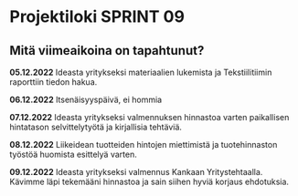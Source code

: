# Projektiloki SPRINT 09

## Mitä viimeaikoina on tapahtunut? 

**05.12.2022**   Ideasta yritykseksi materiaalien lukemista ja Tekstiilitiimin raporttiin tiedon hakua.   

**06.12.2022** Itsenäisyyspäivä, ei hommia   

**07.12.2022**   Ideasta yritykseksi valmennuksen hinnastoa varten paikallisen hintatason selvittelytyötä ja kirjallisia tehtäviä.

**08.12.2022**   Liikeidean tuotteiden hintojen miettimistä ja tuotehinnaston työstöä huomista esittelyä varten.   

**09.12.2022** Ideasta yritykseksi valmennus Kankaan Yritystehtaalla. Kävimme läpi tekemääni hinnastoa ja sain siihen hyviä korjaus ehdotuksia. 
